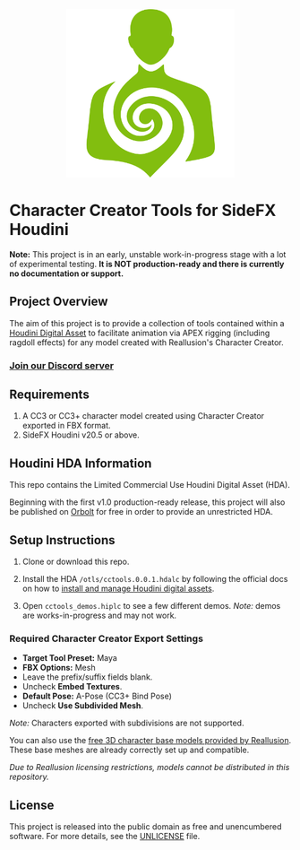 <div style="text-align: center;">
   <img src="./media/logos/houdini-cctools_logo.svg" width=300/>
</div>

# Character Creator Tools for SideFX Houdini

**Note:** This project is in an early, unstable work-in-progress stage with a
lot of experimental testing. **It is NOT production-ready and there is currently
no documentation or support.**

## Project Overview

The aim of this project is to provide a collection of tools contained within a
[Houdini Digital Asset](https://www.sidefx.com/docs/houdini/assets/intro) to
facilitate animation via APEX rigging (including ragdoll effects) for any model
created with Reallusion's Character Creator.

### [Join our Discord server](https://discord.gg/VjxAau35tp)

## Requirements

1. A CC3 or CC3+ character model created using Character Creator exported in FBX
   format.
2. SideFX Houdini v20.5 or above.

## Houdini HDA Information

This repo contains the Limited Commercial Use Houdini Digital Asset (HDA).

Beginning with the first v1.0 production-ready release, this project will also
be published on [Orbolt](https://www.orbolt.com/) for free in order to provide
an unrestricted HDA.

## Setup Instructions

1. Clone or download this repo.

2. Install the HDA `/otls/cctools.0.0.1.hdalc` by following the
   official docs on how to [install and manage Houdini digital assets](https://www.sidefx.com/docs/houdini/assets/install.html).

3. Open `cctools_demos.hiplc` to see a few different demos. _Note:_ demos are
   works-in-progress and may not work.

### Required Character Creator Export Settings

- **Target Tool Preset:** Maya
- **FBX Options:** Mesh
- Leave the prefix/suffix fields blank.
- Uncheck **Embed Textures**.
- **Default Pose:** A-Pose (CC3+ Bind Pose)
- Uncheck **Use Subdivided Mesh**.

_Note:_ Characters exported with subdivisions are not supported.

You can also use the [free 3D character base models provided by Reallusion](https://www.reallusion.com/character-creator/free-3d-character-base.html).
These base meshes are already correctly set up and compatible.

_Due to Reallusion licensing restrictions, models cannot be distributed in this
repository._

## License

This project is released into the public domain as free and unencumbered
software. For more details, see the [UNLICENSE](./UNLICENSE) file.
